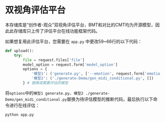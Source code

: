 # **双视角评估平台**

本存储库是“创作者-观众”双视角评估平台，BMT和对比的CMT均为开源模型，因此此存储库只上传了评估平台在线功能框架代码。

如果想复用此评估平台，您需要在 `app.py` 中更改59~66行的以下代码：
```python
def upload():
    try:
        file = request.files['file']
        model_option = request.form['model_option']
        options = {
            '模型1': ('generate.py', ['--emotion', request.form['emotion'], '--is_tempo', request.form['threshold'], '--my_tempo', request.form['tempo'], '--density_threshold', request.form['density_threshold'], '--instrument', request.form['instrument']]),
            '模型2': ('./generate-Demo/gen_midi_conditional.py', [])
        } # 替换成需要评估的模型
```
将`options`中的`模型1 generate.py`、`模型2 ./generate-Demo/gen_midi_conditional.py`替换为待评估模型的推断代码，最后执行以下命令进行在线评估：
```bash
python app.py
```

